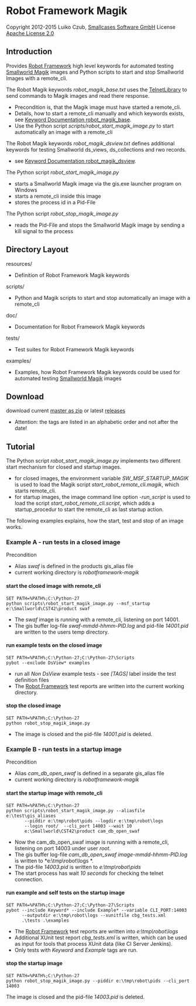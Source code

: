 Robot Framework Magik
=====================

Copyright 2012-2015 Luiko Czub, [Smallcases Software GmbH]
License [Apache License 2.0]

Introduction
------------

Provides [Robot Framework] high level keywords for automated testing 
[Smallworld Magik] images and Python scripts to start and stop Smallworld 
Images with a remote_cli.

The Robot Magik keywords *robot_magik_base.txt* uses the [TelnetLibrary] to send
commands to Magik images and read there response. 
*   Precondition is, that the Magik image must have started a remote_cli.
*   Details, how to start a remote_cli manually and which keywords exists, see 
    [Keyword Documentation robot_magik_base].
*   Use the Python script *scripts/robot_start_magik_image.py* to start 
    automatically an image with a remote_cli

The Robot Magik keywords *robot_magik_dsview.txt* defines additional keywords for testing Smallworld ds_views, ds_collections and rwo records.
*   see [Keyword Documentation robot_magik_dsview].

The Python script *robot_start_magik_image.py*
*   starts a Smallworld Magik image via the gis.exe launcher program on Windows
*   starts a remote_cli inside this image
*   stores the process id in a Pid-File

The Python script *robot_stop_magik_image.py*
*   reads the Pid-File and stops the Smallworld Magik image by sending a kill 
    signal to the process

Directory Layout
----------------

resources/
*   Definition of Robot Framework Magik keywords

scripts/
*   Python and Magik scripts to start and stop automatically an image with a 
    remote_cli

doc/
*   Documentation for Robot Framework Magik keywords

tests/
*   Test suites for Robot Framework Magik keywords

examples/
*   Examples, how Robot Framework Magik keywords could be used for automated 
    testing [Smallworld Magik] images

Download
--------

download current [master as zip] or latest [releases]
* Attention: the tags are listed in an alphabetic order and not after the date!

Tutorial
--------

The Python script *robot_start_magik_image.py* implements two different start
mechanism for closed and startup images.
*   for closed images, the environment variable *SW_MSF_STARTUP_MAGIK* is used 
    to load the Magik script *start_robot_remote_cli.magik*, which starts 
	remote_cli. 
*   for startup images, the image command line option *-run_script* is used to 
    load the script *start_robot_remote_cli.script*, which adds a 
	startup_procedur to start the remote_cli as last startup action.
	
The following examples explains, how the start, test and stop of an image 
works.

### Example A - run tests in a closed image

Precondition
*   Alias *swaf* is defined in the products gis_alias file
*   current working directory is *robotframework-magik*

#### start the closed image with remote_cli

```
SET PATH=%PATH%;C:\Python-27
python scripts\robot_start_magik_image.py --msf_startup e:\Smallworld\CST42\product swaf
```

*   The *swaf* image is running with a remote_cli, listening on port 14001.
*   The gis buffer log-file *swaf-mmdd-hhmm-PID.log* and pid-file 
    *14001.pid* are written to the users temp directory.

#### run example tests on the closed image

```
SET PATH=%PATH%;C:\Python-27;C:\Python-27\Scripts
pybot --exclude DsView* examples
```

*   run all _Non DsView_ example tests - see *[TAGS]* label inside the test definition files
*   The [Robot Framework] test reports are written into the current working 
    directory.

#### stop the closed image

```
SET PATH=%PATH%;C:\Python-27
python robot_stop_magik_image.py
```

*   The image is closed and the pid-file *14001.pid* is deleted.

### Example B - run tests in a startup image

Precondition
*   Alias *cam_db_open_swaf* is defined in a separate gis_alias file
*   current working directory is *robotframework-magik*

#### start the startup image with remote_cli

```
SET PATH=%PATH%;C:\Python-27
python scripts\robot_start_magik_image.py --aliasfile e:\test\gis_aliases 
       --piddir e:\tmp\robot\pids --logdir e:\tmp\robot\logs 
       --login root/  --cli_port 14003 --wait 10
       e:\Smallworld\CST42\product cam_db_open_swaf
```

*   Now the cam_db_open_swaf image is running with a remote_cli, listening on 
    port 14003 under user *root*.
*   The gis buffer log-file *cam_db_open_swaf image-mmdd-hhmm-PID.log* is 
    written to *e:\tmp\robot\logs *.
*	The pid-file *14003.pid* is written to *e:\tmp\robot\pids*
*   The start process has wait *10 seconds* for checking the telnet connection.

#### run example and self tests on the startup image

```
SET PATH=%PATH%;C:\Python-27;C:\Python-27\Scripts
pybot --include Keyword* --include Example* --variable CLI_PORT:14003
      --outputdir e:\tmp\robot\logs --xunitfile cbg_tests.xml 
	  .\tests .\examples
```

*   The [Robot Framework] test reports are written into *e:\tmp\robot\logs*
*   Additional XUnit test report *cbg_tests.xml* is written, which can be used 
    as input for tools that process XUnit data (like CI Server Jenkins).
*   Only tests with *Keyword* and *Example* tags are run.
 

#### stop the startup image

```
SET PATH=%PATH%;C:\Python-27
python robot_stop_magik_image.py --piddir e:\tmp\robot\pids --cli_port 14003
```

The image is closed and the pid-file *14003.pid* is deleted.



[Smallcases Software GmbH]: http://www.smallcases.de
[Apache License 2.0]: http://www.apache.org/licenses/LICENSE-2.0
[Robot Framework]: http://robotframework.org
[Smallworld Magik]: https://en.wikipedia.org/wiki/Magik_%28programming_language%29
[TelnetLibrary]: http://robotframework.org/robotframework/latest/libraries/Telnet.html
[Keyword Documentation robot_magik_base]: http://lczub.github.com/robotframework-magik/doc/robot_magik_base.html
[Keyword Documentation robot_magik_dsview]: http://lczub.github.com/robotframework-magik/doc/robot_magik_dsview.html
[releases]: https://github.com/lczub/robotframework-magik/releases
[master as zip]: https://github.com/lczub/robotframework-magik/archive/master.zip
